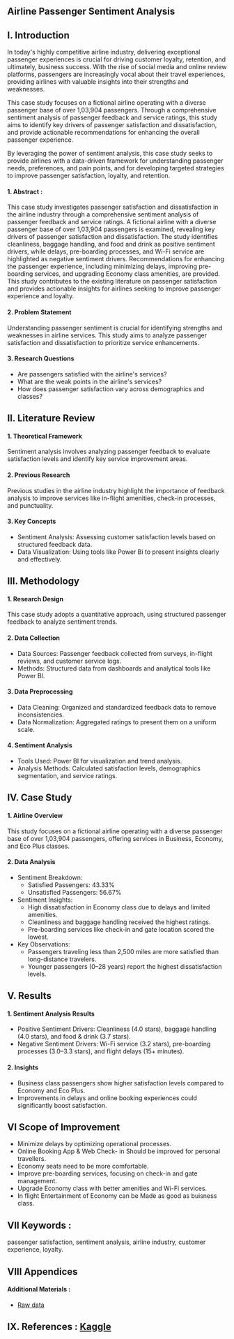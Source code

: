 ## Airline Passenger Sentiment Analysis
## I. Introduction
In today's highly competitive airline industry, delivering exceptional passenger experiences is crucial for driving customer loyalty, retention, and ultimately, business success. With the rise of social media and online review platforms, passengers are increasingly vocal about their travel experiences, providing airlines with valuable insights into their strengths and weaknesses.

This case study focuses on a fictional airline operating with a diverse passenger base of over 1,03,904 passengers. Through a comprehensive sentiment analysis of passenger feedback and service ratings, this study aims to identify key drivers of passenger satisfaction and dissatisfaction, and provide actionable recommendations for enhancing the overall passenger experience.

By leveraging the power of sentiment analysis, this case study seeks to provide airlines with a data-driven framework for understanding passenger needs, preferences, and pain points, and for developing targeted strategies to improve passenger satisfaction, loyalty, and retention. 

#### 1. Abstract :
This case study investigates passenger satisfaction and dissatisfaction in the airline industry through a comprehensive sentiment analysis of passenger feedback and service ratings. A fictional airline with a diverse passenger base of over 1,03,904 passengers is examined, revealing key drivers of passenger satisfaction and dissatisfaction. The study identifies cleanliness, baggage handling, and food and drink as positive sentiment drivers, while delays, pre-boarding processes, and Wi-Fi service are highlighted as negative sentiment drivers. Recommendations for enhancing the passenger experience, including minimizing delays, improving pre-boarding services, and upgrading Economy class amenities, are provided. This study contributes to the existing literature on passenger satisfaction and provides actionable insights for airlines seeking to improve passenger experience and loyalty.

#### 2. Problem Statement
Understanding passenger sentiment is crucial for identifying strengths and weaknesses in airline services. This study aims to analyze passenger satisfaction and dissatisfaction to prioritize service enhancements.

#### 3. Research Questions
- Are passengers satisfied with the airline's services?
- What are the weak points in the airline's services?
- How does passenger satisfaction vary across demographics and classes?

## II. Literature Review
#### 1. Theoretical Framework
Sentiment analysis involves analyzing passenger feedback to evaluate satisfaction levels and identify key service improvement areas.

#### 2. Previous Research
Previous studies in the airline industry highlight the importance of feedback analysis to improve services like in-flight amenities, check-in processes, and punctuality.

#### 3. Key Concepts
- Sentiment Analysis: Assessing customer satisfaction levels based on structured feedback data.
- Data Visualization: Using tools like Power Bi to present insights clearly and effectively.
## III. Methodology
#### 1. Research Design
This case study adopts a quantitative approach, using structured passenger feedback to analyze sentiment trends.

#### 2. Data Collection
- Data Sources: Passenger feedback collected from surveys, in-flight reviews, and customer service logs.
- Methods: Structured data from dashboards and analytical tools like Power BI.
#### 3. Data Preprocessing
- Data Cleaning: Organized and standardized feedback data to remove inconsistencies.
- Data Normalization: Aggregated ratings to present them on a uniform scale.
#### 4. Sentiment Analysis
- Tools Used: Power BI for visualization and trend analysis.
- Analysis Methods: Calculated satisfaction levels, demographics segmentation, and service ratings.

## IV. Case Study
#### 1. Airline Overview
This study focuses on a fictional airline operating with a diverse passenger base of over 1,03,904 passengers, offering services in Business, Economy, and Eco Plus classes.

#### 2. Data Analysis
- Sentiment Breakdown:
  - Satisfied Passengers: 43.33%
  - Unsatisfied Passengers: 56.67%
- Sentiment Insights:
  - High dissatisfaction in Economy class due to delays and limited amenities.
  - Cleanliness and baggage handling received the highest ratings.
  - Pre-boarding services like check-in and gate location scored the lowest.
- Key Observations:
  - Passengers traveling less than 2,500 miles are more satisfied than long-distance travelers.
  - Younger passengers (0–28 years) report the highest dissatisfaction levels.
## V. Results
#### 1. Sentiment Analysis Results
- Positive Sentiment Drivers: Cleanliness (4.0 stars), baggage handling (4.0 stars), and food & drink (3.7 stars).
- Negative Sentiment Drivers: Wi-Fi service (3.2 stars), pre-boarding processes (3.0–3.3 stars), and flight delays (15+ minutes).
#### 2. Insights
- Business class passengers show higher satisfaction levels compared to Economy and Eco Plus.
- Improvements in delays and online booking experiences could significantly boost satisfaction.
## VI Scope of Improvement
- Minimize delays by optimizing operational processes.
- Online Booking App & Web  Check- in Should be improved for personal travellers.
- Economy seats need to be more comfortable.
- Improve pre-boarding services, focusing on check-in and gate management.
- Upgrade Economy class with better amenities and Wi-Fi services.
-  In flight Entertainment of Economy can be Made as good as buisness class.

## VII Keywords :
passenger satisfaction, sentiment analysis, airline industry, customer experience, loyalty.

## VIII  Appendices 
#### Additional Materials : 
- [Raw data](https://github.com/Vishwastanwar/CaseStudy_Airlines_Passengers_Sentiment_Analysis/blob/main/raw_dataset.csv)
## IX. References : [Kaggle](https://www.kaggle.com/datasets/teejmahal20/airline-passenger-satisfaction)
